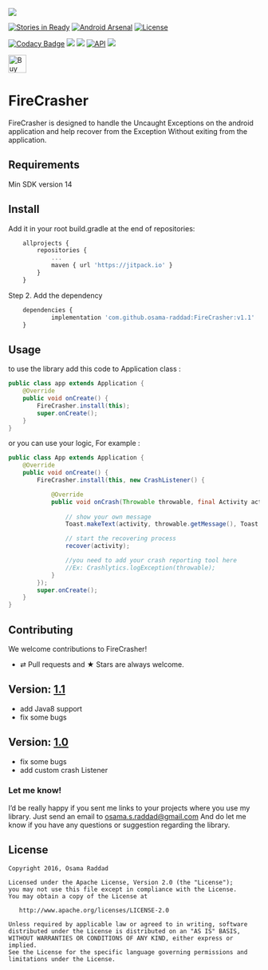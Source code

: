 <a href='https://bintray.com/osama-raddad/maven/fire-crasher?source=watch' alt='Get automatic notifications about new "fire-crasher" versions'><img src='https://www.bintray.com/docs/images/bintray_badge_color.png'></a>

[![Stories in Ready](https://badge.waffle.io/osama-raddad/FireCrasher.png?label=ready&title=Ready)](https://waffle.io/osama-raddad/FireCrasher) [![Android Arsenal](https://img.shields.io/badge/Android%20Arsenal-FireCrasher-green.svg?style=true)](https://android-arsenal.com/details/1/3599) [![License](https://img.shields.io/badge/License-Apache%202.0-blue.svg)](https://opensource.org/licenses/Apache-2.0)

[![Codacy Badge](https://api.codacy.com/project/badge/Grade/4da668c9125b401babee42dbb9283f22)](https://www.codacy.com/app/osama-s-raddad/FireCrasher?utm_source=github.com&amp;utm_medium=referral&amp;utm_content=osama-raddad/FireCrasher&amp;utm_campaign=Badge_Grade) <a href="http://www.methodscount.com/?lib=com.osama.firecrasher%3Afirecrasher%3A1.0"><img src="https://img.shields.io/badge/Methods count-83-e91e63.svg"></img></a> <a href="http://www.methodscount.com/?lib=com.osama.firecrasher%3Afirecrasher%3A1.0"><img src="https://img.shields.io/badge/Size-10 KB-e91e63.svg"></img></a> [![API](https://img.shields.io/badge/API-14%2B-blue.svg?style=flat)](https://android-arsenal.com/api?level=14) [![](https://jitpack.io/v/osama-raddad/FireCrasher.svg)](https://jitpack.io/#osama-raddad/FireCrasher)

<a href='https://ko-fi.com/A4763RZL' target='_blank'><img height='36' style='border:0px;height:36px;' src='https://az743702.vo.msecnd.net/cdn/kofi2.png?v=0' border='0' alt='Buy Me a Coffee at ko-fi.com' /></a>

# FireCrasher

FireCrasher is designed to handle the Uncaught Exceptions on the android application and help recover from the Exception 
Without exiting from the application.

## Requirements

Min SDK version 14


## Install
Add it in your root build.gradle at the end of repositories:

```js
	allprojects {
		repositories {
			...
			maven { url 'https://jitpack.io' }
		}
	}
```
Step 2. Add the dependency

```js
	dependencies {
	        implementation 'com.github.osama-raddad:FireCrasher:v1.1'
	}
```

## Usage

to use the library add this code to Application class :

```java
public class app extends Application {
    @Override
    public void onCreate() {
        FireCrasher.install(this);
        super.onCreate();
    }
}
```

or you can use your logic, For example :

```java
public class App extends Application {
    @Override
    public void onCreate() {
        FireCrasher.install(this, new CrashListener() {

            @Override
            public void onCrash(Throwable throwable, final Activity activity) {
            
                // show your own message
                Toast.makeText(activity, throwable.getMessage(), Toast.LENGTH_SHORT).show();

                // start the recovering process
                recover(activity);

                //you need to add your crash reporting tool here
                //Ex: Crashlytics.logException(throwable);
            }
        });
        super.onCreate();
    }
}
```

## Contributing

We welcome contributions to FireCrasher!
* ⇄ Pull requests and ★ Stars are always welcome.

## Version: [1.1](https://github.com/osama-raddad/FireCrasher/releases/tag/v1.1)

  * add Java8 support
  * fix some bugs

## Version: [1.0](https://github.com/osama-raddad/FireCrasher/releases/tag/v1.0)

  * fix some bugs
  * add custom crash Listener

### Let me know!

I’d be really happy if you sent me links to your projects where you use my library. Just send an email to osama.s.raddad@gmail.com And do let me know if you have any questions or suggestion regarding the library. 

## License

    Copyright 2016, Osama Raddad

    Licensed under the Apache License, Version 2.0 (the "License");
    you may not use this file except in compliance with the License.
    You may obtain a copy of the License at

       http://www.apache.org/licenses/LICENSE-2.0

    Unless required by applicable law or agreed to in writing, software
    distributed under the License is distributed on an "AS IS" BASIS,
    WITHOUT WARRANTIES OR CONDITIONS OF ANY KIND, either express or implied.
    See the License for the specific language governing permissions and
    limitations under the License.
